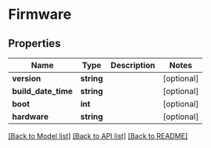 # Firmware

## Properties
Name | Type | Description | Notes
------------ | ------------- | ------------- | -------------
**version** | **string** |  | [optional] 
**build_date_time** | **string** |  | [optional] 
**boot** | **int** |  | [optional] 
**hardware** | **string** |  | [optional] 

[[Back to Model list]](../../README.md#documentation-for-models) [[Back to API list]](../../README.md#documentation-for-api-endpoints) [[Back to README]](../../README.md)

